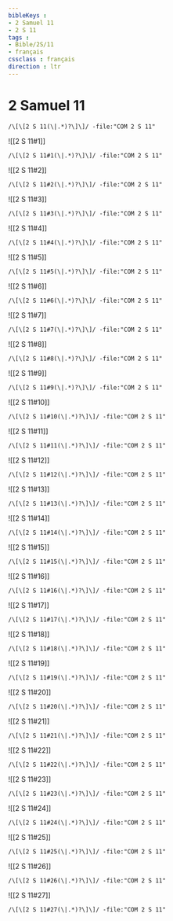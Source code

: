 ```yaml
---
bibleKeys : 
- 2 Samuel 11
- 2 S 11
tags : 
- Bible/2S/11
- français
cssclass : français
direction : ltr
---
```


# 2 Samuel 11

```query
/\[\[2 S 11(\|.*)?\]\]/ -file:"COM 2 S 11"
```



![[2 S 11#1]]

```query
/\[\[2 S 11#1(\|.*)?\]\]/ -file:"COM 2 S 11"
```

![[2 S 11#2]]

```query
/\[\[2 S 11#2(\|.*)?\]\]/ -file:"COM 2 S 11"
```

![[2 S 11#3]]

```query
/\[\[2 S 11#3(\|.*)?\]\]/ -file:"COM 2 S 11"
```

![[2 S 11#4]]

```query
/\[\[2 S 11#4(\|.*)?\]\]/ -file:"COM 2 S 11"
```

![[2 S 11#5]]

```query
/\[\[2 S 11#5(\|.*)?\]\]/ -file:"COM 2 S 11"
```

![[2 S 11#6]]

```query
/\[\[2 S 11#6(\|.*)?\]\]/ -file:"COM 2 S 11"
```

![[2 S 11#7]]

```query
/\[\[2 S 11#7(\|.*)?\]\]/ -file:"COM 2 S 11"
```

![[2 S 11#8]]

```query
/\[\[2 S 11#8(\|.*)?\]\]/ -file:"COM 2 S 11"
```

![[2 S 11#9]]

```query
/\[\[2 S 11#9(\|.*)?\]\]/ -file:"COM 2 S 11"
```

![[2 S 11#10]]

```query
/\[\[2 S 11#10(\|.*)?\]\]/ -file:"COM 2 S 11"
```

![[2 S 11#11]]

```query
/\[\[2 S 11#11(\|.*)?\]\]/ -file:"COM 2 S 11"
```

![[2 S 11#12]]

```query
/\[\[2 S 11#12(\|.*)?\]\]/ -file:"COM 2 S 11"
```

![[2 S 11#13]]

```query
/\[\[2 S 11#13(\|.*)?\]\]/ -file:"COM 2 S 11"
```

![[2 S 11#14]]

```query
/\[\[2 S 11#14(\|.*)?\]\]/ -file:"COM 2 S 11"
```

![[2 S 11#15]]

```query
/\[\[2 S 11#15(\|.*)?\]\]/ -file:"COM 2 S 11"
```

![[2 S 11#16]]

```query
/\[\[2 S 11#16(\|.*)?\]\]/ -file:"COM 2 S 11"
```

![[2 S 11#17]]

```query
/\[\[2 S 11#17(\|.*)?\]\]/ -file:"COM 2 S 11"
```

![[2 S 11#18]]

```query
/\[\[2 S 11#18(\|.*)?\]\]/ -file:"COM 2 S 11"
```

![[2 S 11#19]]

```query
/\[\[2 S 11#19(\|.*)?\]\]/ -file:"COM 2 S 11"
```

![[2 S 11#20]]

```query
/\[\[2 S 11#20(\|.*)?\]\]/ -file:"COM 2 S 11"
```

![[2 S 11#21]]

```query
/\[\[2 S 11#21(\|.*)?\]\]/ -file:"COM 2 S 11"
```

![[2 S 11#22]]

```query
/\[\[2 S 11#22(\|.*)?\]\]/ -file:"COM 2 S 11"
```

![[2 S 11#23]]

```query
/\[\[2 S 11#23(\|.*)?\]\]/ -file:"COM 2 S 11"
```

![[2 S 11#24]]

```query
/\[\[2 S 11#24(\|.*)?\]\]/ -file:"COM 2 S 11"
```

![[2 S 11#25]]

```query
/\[\[2 S 11#25(\|.*)?\]\]/ -file:"COM 2 S 11"
```

![[2 S 11#26]]

```query
/\[\[2 S 11#26(\|.*)?\]\]/ -file:"COM 2 S 11"
```

![[2 S 11#27]]

```query
/\[\[2 S 11#27(\|.*)?\]\]/ -file:"COM 2 S 11"
```

